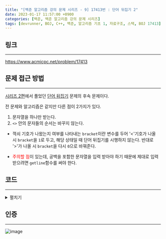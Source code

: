 ```yaml
---
title: "[백준 알고리즘 강의 문제 시리즈 - 9] 17413번 : 단어 뒤집기 2"
date: 2023-01-17 11:57:00 +0900
categories: [백준, 백준 알고리즘 강의 문제 시리즈]
tags: [devrunner, BOJ, C++, 백준, 알고리즘 기초 1, 자료구조, 스택, BOJ 17413]
---
```


## **링크**

---

<https://www.acmicpc.net/problem/17413>

## **문제 접근 방법**

---

[시리즈 2편](https://baejw0111.github.io/posts/BOJ-series-2-9093/)에서 풀었던 [단어 뒤집기](https://www.acmicpc.net/problem/9093) 문제의 후속 문제이다.

전 문제와 알고리즘은 같지만 다른 점이 2가지가 있다.

1. 문자열을 하나만 받는다.
2. `<>` 안의 문자들의 순서는 바꾸지 않는다.

- 꺽쇠 기호가 나왔는지 여부를 나타내는 `bracket`이란 변수를 두어 '<'기호가 나올 시 `bracket`을 `1`로 두고, 해당 상태일 때 단어 뒤집기를 시행하지 않는다.
  반대로 '>'가 나올 시 `bracket`을 다시 `0`으로 바꿔준다.

- <span style="color:red">주의할 점</span>이 있는데, 공백을 포함한 문자열을 입력 받아야 하기 때문에 제대로 입력받으려면 `getline`함수를 써야 한다.

## **코드**

---

<details>
<summary>펼치기</summary>
<div markdown="1">

```cpp
#include <bits/stdc++.h>
using namespace std;

// 단어 전용 스택
stack<char> word;
// 꺽쇠 기호 존재 상태
int bracket = 0;

// word를 비우면서 출력하는 함수
void clear() {
  while (!word.empty()) {
    cout << word.top();
    word.pop();
  }
}

int main() {
  ios_base::sync_with_stdio(false);
  cin.tie(NULL);
  cout.tie(NULL);
  // c++의 표준 stream의 동기화를 끊는 역할을 하여 입출력의 속도를 높인다.

  string S;

  getline(cin, S);

  for (char a : S) {
    if (!bracket) {
      if (a == ' ' || a == '<') {
        clear();
        cout << a;
      } else {
        word.push(a);
      }
    } else {
      cout << a;
    }

    if (a == '<') {
      bracket = 1;
      continue;
    } else if (a == '>') {
      bracket = 0;
    }
  }

  clear();

  return 0;
}
```

</div>
</details>

## **인증**

---

![image](https://user-images.githubusercontent.com/87963766/212794566-665a2053-29f3-406f-9165-e8df236f9327.png)
